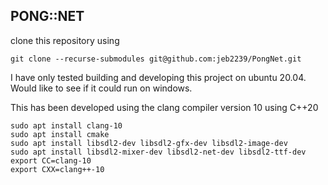 ## PONG::NET


clone this repository using
```shell
git clone --recurse-submodules git@github.com:jeb2239/PongNet.git
```

I have only tested building and developing this project on ubuntu 20.04.
Would like to see if it could run on windows.

This has been developed using the clang compiler version 10
using C++20
```
sudo apt install clang-10
sudo apt install cmake
sudo apt install libsdl2-dev libsdl2-gfx-dev libsdl2-image-dev
sudo apt install libsdl2-mixer-dev libsdl2-net-dev libsdl2-ttf-dev
export CC=clang-10
export CXX=clang++-10
```